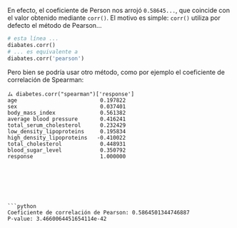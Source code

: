En efecto, el coeficiente de Person nos arrojó `0.58645...`, que coincide con el valor obtenido mediante `corr()`. El motivo es simple: `corr()` utiliza por defecto el método de Pearson...

```python
# esta línea ...
diabates.corr()
# ... es equivalente a 
diabates.corr('pearson')
```

Pero bien se podría usar otro método, como por ejemplo el coeficiente de correlación de Spearman: 

```
ム diabetes.corr("spearman")['response']
age                          0.197822
sex                          0.037401
body_mass_index              0.561382
average blood pressure       0.416241
total_serum_cholesterol      0.232429
low_density_lipoproteins     0.195834
high_density_lipoproteins   -0.410022
total_cholesterol            0.448931
blood_sugar_level            0.350792
response                     1.000000







```python
Coeficiente de correlación de Pearson: 0.5864501344746887
P-value: 3.4660064451654114e-42
```
